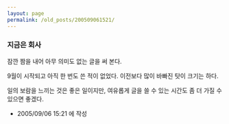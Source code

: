 ```yaml
---
layout: page
permalink: /old_posts/200509061521/
---
```


### 지금은 회사


잠깐 짬을 내어 아무 의미도 없는 글을 써 본다.

9월이 시작되고 아직 한 번도 쓴 적이 없었다. 이전보다 많이 바빠진 탓이 크기는 하다.

일의 보람을 느끼는 것은 좋은 일이지만, 여유롭게 글을 쓸 수 있는 시간도 좀 더 가질 수 있으면 좋겠다.





- 2005/09/06 15:21 에 작성